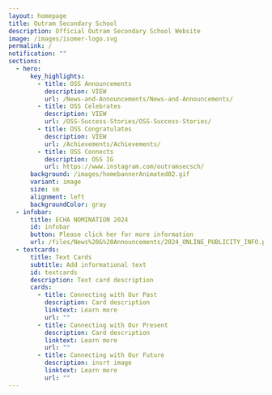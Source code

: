 ```yaml
---
layout: homepage
title: Outram Secondary School
description: Official Outram Secondary School Website
image: /images/isomer-logo.svg
permalink: /
notification: ""
sections:
  - hero:
      key_highlights:
        - title: OSS Announcements
          description: VIEW
          url: /News-and-Announcements/News-and-Announcements/
        - title: OSS Celebrates
          description: VIEW
          url: /OSS-Success-Stories/OSS-Success-Stories/
        - title: OSS Congratulates
          description: VIEW
          url: /Achievements/Achievements/
        - title: OSS Connects
          description: OSS IG
          url: https://www.instagram.com/outramsecsch/
      background: /images/homebannerAnimated02.gif
      variant: image
      size: sm
      alignment: left
      backgroundColor: gray
  - infobar:
      title: ECHA NOMINATION 2024
      id: infobar
      button: Please click her for more information
      url: /files/News%20&%20Announcements/2024_ONLINE_PUBLICITY_INFO.pdf
  - textcards:
      title: Text Cards
      subtitle: Add informational text
      id: textcards
      description: Text card description
      cards:
        - title: Connecting with Our Past
          description: Card description
          linktext: Learn more
          url: ""
        - title: Connecting with Our Present
          description: Card description
          linktext: Learn more
          url: ""
        - title: Connecting with Our Future
          description: insrt image
          linktext: Learn more
          url: ""
---
```


